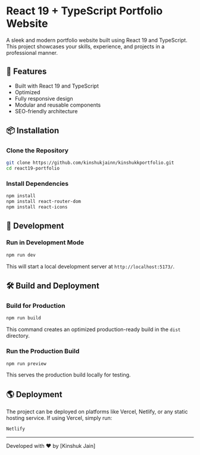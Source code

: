 # React 19 + TypeScript Portfolio Website

A sleek and modern portfolio website built using React 19 and TypeScript. This project showcases your skills, experience, and projects in a professional manner.

## 🚀 Features
- Built with React 19 and TypeScript
- Optimized 
- Fully responsive design
- Modular and reusable components
- SEO-friendly architecture

## 📦 Installation

### Clone the Repository
```sh
git clone https://github.com/kinshukjainn/kinshukkportfolio.git
cd react19-portfolio
```

### Install Dependencies
```sh
npm install
npm install react-router-dom
npm install react-icons 
```

## 🔧 Development

### Run in Development Mode
```sh
npm run dev
```
This will start a local development server at `http://localhost:5173/`.

## 🛠️ Build and Deployment

### Build for Production
```sh
npm run build
```
This command creates an optimized production-ready build in the `dist` directory.

### Run the Production Build
```sh
npm run preview
```
This serves the production build locally for testing.

## 🌎 Deployment
The project can be deployed on platforms like Vercel, Netlify, or any static hosting service. If using Vercel, simply run:
```sh
Netlify 
```

---
Developed with ❤️ by [Kinshuk Jain]

